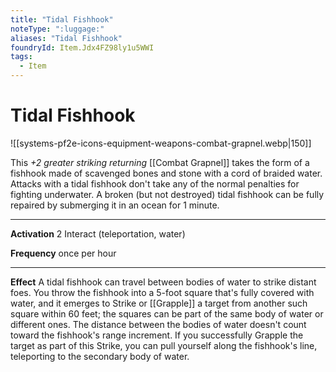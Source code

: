 ```yaml
---
title: "Tidal Fishhook"
noteType: ":luggage:"
aliases: "Tidal Fishhook"
foundryId: Item.Jdx4FZ98ly1u5WWI
tags:
  - Item
---
```


# Tidal Fishhook
![[systems-pf2e-icons-equipment-weapons-combat-grapnel.webp|150]]

This _+2 greater striking returning_ [[Combat Grapnel]] takes the form of a fishhook made of scavenged bones and stone with a cord of braided water. Attacks with a tidal fishhook don't take any of the normal penalties for fighting underwater. A broken (but not destroyed) tidal fishhook can be fully repaired by submerging it in an ocean for 1 minute.

* * *

**Activation** 2 Interact (teleportation, water)

**Frequency** once per hour

* * *

**Effect** A tidal fishhook can travel between bodies of water to strike distant foes. You throw the fishhook into a 5-foot square that's fully covered with water, and it emerges to Strike or [[Grapple]] a target from another such square within 60 feet; the squares can be part of the same body of water or different ones. The distance between the bodies of water doesn't count toward the fishhook's range increment. If you successfully Grapple the target as part of this Strike, you can pull yourself along the fishhook's line, teleporting to the secondary body of water.
